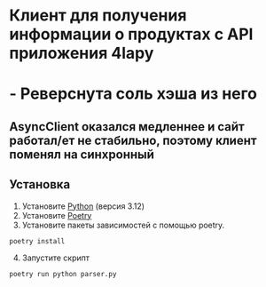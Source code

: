 # Клиент для получения информации о продуктах с API приложения 4lapy
# - Реверснута соль хэша из него
##  AsyncClient оказался медленнее и сайт работал/ет не стабильно, поэтому клиент поменял на синхронный

## Установка
1. Установите [Python](https://www.python.org/downloads/) (версия 3.12)
2. Установите [Poetry](https://python-poetry.org/docs/#installation)
3. Установите пакеты зависимостей с помощью poetry.

```bash
poetry install
```

4. Запустите скрипт

```bash
poetry run python parser.py
```
